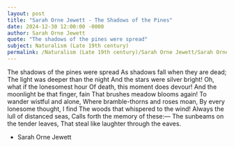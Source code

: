 ```yaml
---
layout: post
title: "Sarah Orne Jewett - The Shadows of the Pines"
date: 2024-12-30 12:00:00 -0000
author: Sarah Orne Jewett
quote: "The shadows of the pines were spread"
subject: Naturalism (Late 19th century)
permalink: /Naturalism (Late 19th century)/Sarah Orne Jewett/Sarah Orne Jewett - The Shadows of the Pines
---
```


The shadows of the pines were spread
   As shadows fall when they are dead;
   The light was deeper than the night
   And the stars were silver bright!
   Oh, what if the lonesomest hour
   Of death, this moment does devour!
   And the moonlight be that finger, fain
   That brushes meadow blooms again!
   To wander wistful and alone,
   Where bramble-thorns and roses moan,
   By every lonesome thought, I find
   The woods that whispered to the wind!
   Always the lull of distanced seas,
   Calls forth the memory of these:—
   The sunbeams on the tender leaves,
   That steal like laughter through the eaves.

- Sarah Orne Jewett
